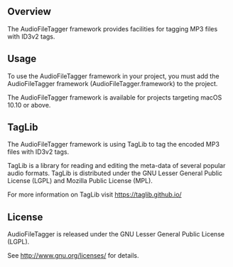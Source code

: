 ## Overview

The AudioFileTagger framework provides facilities for tagging MP3 files with ID3v2 tags.

## Usage

To use the AudioFileTagger framework in your project, you must add the AudioFileTagger framework (AudioFileTagger.framework) to the project. 

The AudioFileTagger framework is available for projects targeting macOS 10.10 or above.

## TagLib

The AudioFileTagger framework is using TagLib to tag the encoded MP3 files with ID3v2 tags.

TagLib is a library for reading and editing the meta-data of several popular audio formats. TagLib is distributed under the GNU Lesser General Public License (LGPL) and Mozilla Public License (MPL). 

For more information on TagLib visit https://taglib.github.io/

## License

AudioFileTagger is released under the GNU Lesser General Public License (LGPL). 

See <http://www.gnu.org/licenses/> for details.






